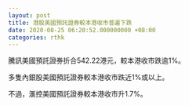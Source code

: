 ```yaml
---
layout: post
title: 港股美國預託證券較本港收市普遍下跌
date: 2020-08-25 06:20:52.000000000 +08:00
categories: rthk
---
```


騰訊美國預託證券折合542.22港元，較本港收市跌逾1%。

多隻內銀股美國預託證券較本港收市跌近1%或以上。

不過，滙控美國預託證券較本港收市升1.7%。
